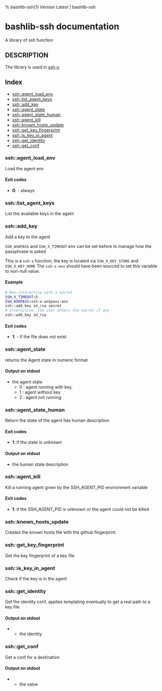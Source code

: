 % bashlib-ssh(1) Version Latest | bashlib-ssh
# bashlib-ssh documentation

A library of ssh function

## DESCRIPTION

The library is used in [ssh-x](https://github.com/gerardnico/ssh-x)

## Index

* [ssh::agent_load_env](#sshagent_load_env)
* [ssh::list_agent_keys](#sshlist_agent_keys)
* [ssh::add_key](#sshadd_key)
* [ssh::agent_state](#sshagent_state)
* [ssh::agent_state_human](#sshagent_state_human)
* [ssh::agent_kill](#sshagent_kill)
* [ssh::known_hosts_update](#sshknown_hosts_update)
* [ssh::get_key_fingerprint](#sshget_key_fingerprint)
* [ssh::is_key_in_agent](#sshis_key_in_agent)
* [ssh::get_identity](#sshget_identity)
* [ssh::get_conf](#sshget_conf)

### ssh::agent_load_env

Load the agent env

#### Exit codes

* **0**: - always

### ssh::list_agent_keys

List the available keys in the agent

### ssh::add_key

Add a key to the agent

`SSH_ASKPASS` and `SSH_X_TIMEOUT` env can be set before to manage how the passphrase is asked

This is a `ssh-x` function, the key is located via `SSH_X_KEY_STORE` and `SSH_X_KEY_HOME`
The `ssh-x-env` should have been sourced to set this variable to non-null value.

#### Example

```bash
# Non-interactive with a secret
SSH_X_TIMEOUT=5
SSH_ASKPASS=ssh-x-askpass-env
ssh::add_key id_rsa secret
# Interactive, the user enters the secret if any
ssh::add_key id_rsa
```

#### Exit codes

* **1**: - if the file does not exist

### ssh::agent_state

returns the Agent state in numeric format

#### Output on stdout

* the agent state
  * 0 : agent running with key,
  * 1 : agent without key
  * 2 : agent not running

### ssh::agent_state_human

Return the state of the agent has human description

#### Exit codes

* **1**: if the state is unknown

#### Output on stdout

* the human state description

### ssh::agent_kill

Kill a running agent given by the SSH_AGENT_PID environment variable

#### Exit codes

* **1**: if the SSH_AGENT_PID is unknown or the agent could not be killed

### ssh::known_hosts_update

Creates the known hosts file with the github fingerprint.

### ssh::get_key_fingerprint

Get the key fingerprint of a key file

### ssh::is_key_in_agent

Check if the key is in the agent

### ssh::get_identity

Get the identity conf, applies templating eventually to get
a real path to a key file

#### Output on stdout

* - the identity

### ssh::get_conf

Get a conf for a destination

#### Output on stdout

* - the value

